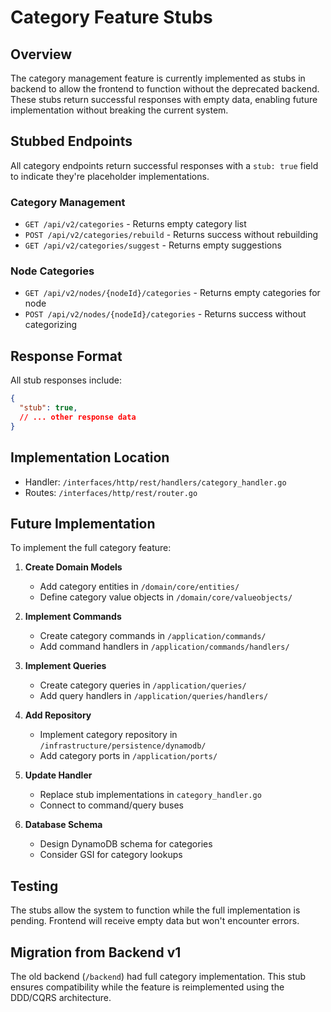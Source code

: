 # Category Feature Stubs

## Overview
The category management feature is currently implemented as stubs in backend to allow the frontend to function without the deprecated backend. These stubs return successful responses with empty data, enabling future implementation without breaking the current system.

## Stubbed Endpoints

All category endpoints return successful responses with a `stub: true` field to indicate they're placeholder implementations.

### Category Management
- `GET /api/v2/categories` - Returns empty category list
- `POST /api/v2/categories/rebuild` - Returns success without rebuilding
- `GET /api/v2/categories/suggest` - Returns empty suggestions

### Node Categories
- `GET /api/v2/nodes/{nodeId}/categories` - Returns empty categories for node
- `POST /api/v2/nodes/{nodeId}/categories` - Returns success without categorizing

## Response Format

All stub responses include:
```json
{
  "stub": true,
  // ... other response data
}
```

## Implementation Location
- Handler: `/interfaces/http/rest/handlers/category_handler.go`
- Routes: `/interfaces/http/rest/router.go`

## Future Implementation

To implement the full category feature:

1. **Create Domain Models**
   - Add category entities in `/domain/core/entities/`
   - Define category value objects in `/domain/core/valueobjects/`

2. **Implement Commands**
   - Create category commands in `/application/commands/`
   - Add command handlers in `/application/commands/handlers/`

3. **Implement Queries**
   - Create category queries in `/application/queries/`
   - Add query handlers in `/application/queries/handlers/`

4. **Add Repository**
   - Implement category repository in `/infrastructure/persistence/dynamodb/`
   - Add category ports in `/application/ports/`

5. **Update Handler**
   - Replace stub implementations in `category_handler.go`
   - Connect to command/query buses

6. **Database Schema**
   - Design DynamoDB schema for categories
   - Consider GSI for category lookups

## Testing
The stubs allow the system to function while the full implementation is pending. Frontend will receive empty data but won't encounter errors.

## Migration from Backend v1
The old backend (`/backend`) had full category implementation. This stub ensures compatibility while the feature is reimplemented using the DDD/CQRS architecture.